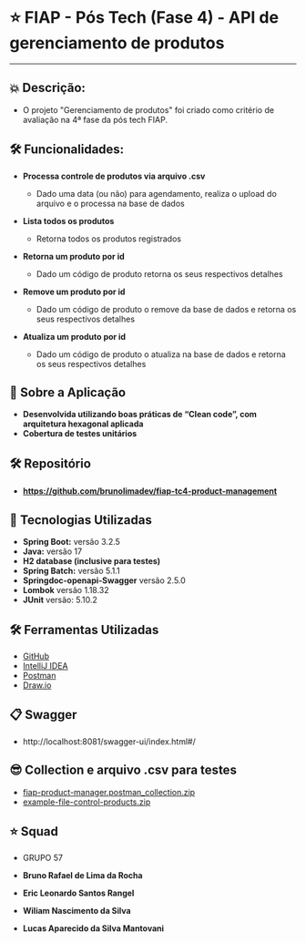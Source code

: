 # ⭐ FIAP - Pós Tech (Fase 4) - **API de gerenciamento de produtos**

---

## 💥 Descrição:


- O projeto "Gerenciamento de produtos" foi criado como critério de avaliação na 4ª fase da pós tech FIAP.

## 🛠️ Funcionalidades:

- **Processa controle de produtos via arquivo .csv**
  - Dado uma data (ou não) para agendamento, realiza o upload do arquivo e o processa na base de dados
  

- **Lista todos os produtos**
  - Retorna todos os produtos registrados  

  
- **Retorna um produto por id**
  - Dado um código de produto retorna os seus respectivos detalhes


- **Remove um produto por id**
    - Dado um código de produto o remove da base de dados e retorna os seus respectivos detalhes


- **Atualiza um produto por id**
    - Dado um código de produto o atualiza na base de dados e retorna os seus respectivos detalhes

## 🚀 Sobre a Aplicação

- **Desenvolvida utilizando boas práticas de “Clean code”, com arquitetura hexagonal aplicada**
- **Cobertura de testes unitários**


## 🛠️ Repositório
- ####  https://github.com/brunolimadev/fiap-tc4-product-management


## 🚀 Tecnologias Utilizadas

- **Spring Boot:** versão 3.2.5
- **Java:** versão 17
- **H2 database (inclusive para testes)**
- **Spring Batch:** versão 5.1.1
- **Springdoc-openapi-Swagger** versão 2.5.0
- **Lombok**  versão 1.18.32
- **JUnit** versão: 5.10.2

## 🛠️ Ferramentas Utilizadas

- [GitHub](https://github.com/)
- [IntelliJ IDEA](https://www.jetbrains.com/idea/)
- [Postman](https://www.postman.com/)
- [Draw.io](https://app.diagrams.net/)

## 📋 Swagger

- http://localhost:8081/swagger-ui/index.html#/



## 😎 Collection e arquivo .csv para testes
- [fiap-product-manager.postman_collection.zip](https://github.com/brunolimadev/fiap-tc4-product-management/blob/develop/fiap-product-manager.postman_collection.zip?raw=true)
- [example-file-control-products.zip](https://github.com/brunolimadev/fiap-tc4-product-management/blob/develop/example-file-control-products.zip?raw=true)


## ⭐ Squad

-   GRUPO 57


- **Bruno Rafael de Lima da Rocha**
- **Eric Leonardo Santos Rangel**
- **Wiliam Nascimento da Silva**
- **Lucas Aparecido da Silva Mantovani**



